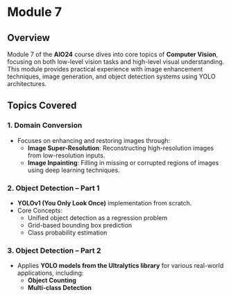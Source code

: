 # Module 7

## **Overview**
Module 7 of the **AIO24** course dives into core topics of **Computer Vision**, focusing on both low-level vision tasks and high-level visual understanding. This module provides practical experience with image enhancement techniques, image generation, and object detection systems using YOLO architectures.

## **Topics Covered**

### **1. Domain Conversion**
- Focuses on enhancing and restoring images through:
  - **Image Super-Resolution**: Reconstructing high-resolution images from low-resolution inputs.
  - **Image Inpainting**: Filling in missing or corrupted regions of images using deep learning techniques.

### **2. Object Detection – Part 1**
- **YOLOv1 (You Only Look Once)** implementation from scratch.
- Core Concepts:
  - Unified object detection as a regression problem
  - Grid-based bounding box prediction
  - Class probability estimation

### **3. Object Detection – Part 2**
- Applies **YOLO models from the Ultralytics library** for various real-world applications, including:
  - **Object Counting**
  - **Multi-class Detection**
